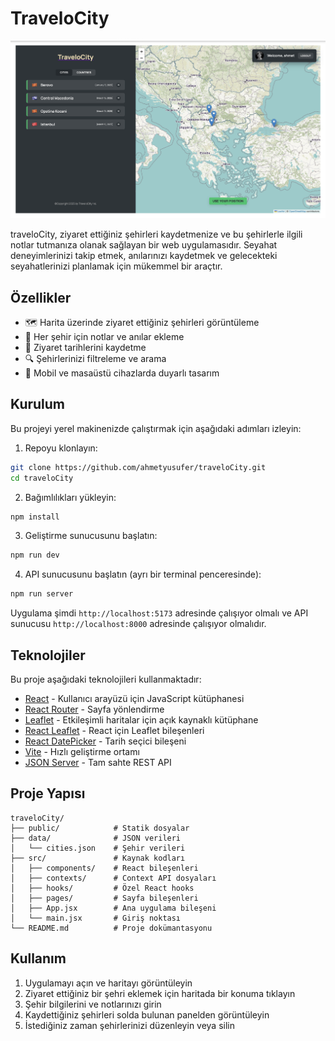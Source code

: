 # TraveloCity

![Promotional image](src/assets/travelocity.png)

traveloCity, ziyaret ettiğiniz şehirleri kaydetmenize ve bu şehirlerle ilgili notlar tutmanıza olanak sağlayan bir web uygulamasıdır. Seyahat deneyimlerinizi takip etmek, anılarınızı kaydetmek ve gelecekteki seyahatlerinizi planlamak için mükemmel bir araçtır.

## Özellikler

- 🗺️ Harita üzerinde ziyaret ettiğiniz şehirleri görüntüleme
- 📝 Her şehir için notlar ve anılar ekleme
- 📅 Ziyaret tarihlerini kaydetme
- 🔍 Şehirlerinizi filtreleme ve arama
- 📱 Mobil ve masaüstü cihazlarda duyarlı tasarım

## Kurulum

Bu projeyi yerel makinenizde çalıştırmak için aşağıdaki adımları izleyin:

1. Repoyu klonlayın:
```bash
git clone https://github.com/ahmetyusufer/traveloCity.git
cd traveloCity
```

2. Bağımlılıkları yükleyin:
```bash
npm install
```

3. Geliştirme sunucusunu başlatın:
```bash
npm run dev
```

4. API sunucusunu başlatın (ayrı bir terminal penceresinde):
```bash
npm run server
```

Uygulama şimdi `http://localhost:5173` adresinde çalışıyor olmalı ve API sunucusu `http://localhost:8000` adresinde çalışıyor olmalıdır.

## Teknolojiler

Bu proje aşağıdaki teknolojileri kullanmaktadır:

- [React](https://react.dev/) - Kullanıcı arayüzü için JavaScript kütüphanesi
- [React Router](https://reactrouter.com/) - Sayfa yönlendirme
- [Leaflet](https://leafletjs.com/) - Etkileşimli haritalar için açık kaynaklı kütüphane
- [React Leaflet](https://react-leaflet.js.org/) - React için Leaflet bileşenleri
- [React DatePicker](https://reactdatepicker.com/) - Tarih seçici bileşeni
- [Vite](https://vitejs.dev/) - Hızlı geliştirme ortamı
- [JSON Server](https://github.com/typicode/json-server) - Tam sahte REST API

## Proje Yapısı

```
traveloCity/
├── public/            # Statik dosyalar
├── data/              # JSON verileri
│   └── cities.json    # Şehir verileri
├── src/               # Kaynak kodları
│   ├── components/    # React bileşenleri
│   ├── contexts/      # Context API dosyaları
│   ├── hooks/         # Özel React hooks
│   ├── pages/         # Sayfa bileşenleri
│   ├── App.jsx        # Ana uygulama bileşeni
│   └── main.jsx       # Giriş noktası
└── README.md          # Proje dokümantasyonu
```

## Kullanım

1. Uygulamayı açın ve haritayı görüntüleyin
2. Ziyaret ettiğiniz bir şehri eklemek için haritada bir konuma tıklayın
3. Şehir bilgilerini ve notlarınızı girin
4. Kaydettiğiniz şehirleri solda bulunan panelden görüntüleyin
5. İstediğiniz zaman şehirlerinizi düzenleyin veya silin
